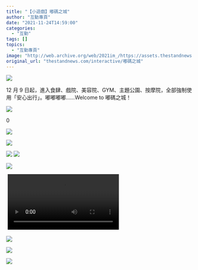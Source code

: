 ```yaml
---
title: "【小遊戲】嘟碼之城"
author: "互動專頁"
date: "2021-11-24T14:59:00"
categories:
  - "互動"
tags: []
topics:
  - "互動專頁"
image: "http://web.archive.org/web/2021im_/https://assets.thestandnews.com/media/photos/score-11.png"
original_url: "thestandnews.com/interactive/嘟碼之城"
---
```

![](http://web.archive.org/web/2021im_/https://assets.thestandnews.com/media/photos/score-11.png)

12 月 9 日起，進入食肆、戲院、美容院、GYM、主題公園、按摩院，全部強制使用「安心出行」。嘟嘟嘟嘟……Welcome to 嘟碼之城！

    

![](http://web.archive.org/web/2021im_/https://interactive.thestandnews.com/2021/11/leavehome/score.png?fcygvuhbj)

0

![](http://web.archive.org/web/2021im_/https://interactive.thestandnews.com/2021/11/leavehome/door.png?ghvjb)

![](http://web.archive.org/web/2021im_/https://interactive.thestandnews.com/2021/11/leavehome/man.png?ghvjb)

![](http://web.archive.org/web/2021im_/https://interactive.thestandnews.com/2021/11/leavehome/gameover.png?ghvjb) ![](http://web.archive.org/web/2021im_/https://interactive.thestandnews.com/2021/11/leavehome/replay.png?ghvjb)

![](http://web.archive.org/web/2021im_/https://interactive.thestandnews.com/2021/11/leavehome/start.png?ghvjb)

 <video class="g-dootsound" playsinline="" src="http://web.archive.org/web/2021im_/https://interactive.thestandnews.com/2021/11/leavehome/doot_1.mp4">&nbsp;</video>

![](http://web.archive.org/web/2021im_/https://interactive.thestandnews.com/2021/11/leavehome/left.png?ghvjb)

![](http://web.archive.org/web/2021im_/https://interactive.thestandnews.com/2021/11/leavehome/shoot.png?ghvjb)

![](http://web.archive.org/web/2021im_/https://interactive.thestandnews.com/2021/11/leavehome/right.png?ghvjb)